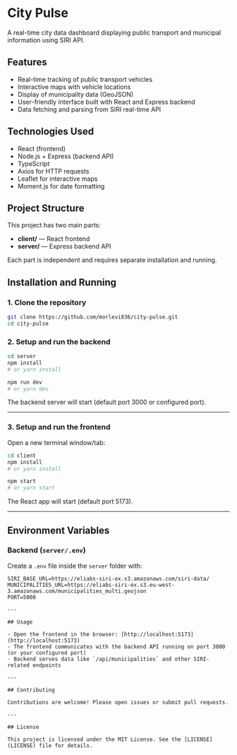 # City Pulse

A real-time city data dashboard displaying public transport and municipal information using SIRI API.

## Features

- Real-time tracking of public transport vehicles
- Interactive maps with vehicle locations
- Display of municipality data (GeoJSON)
- User-friendly interface built with React and Express backend
- Data fetching and parsing from SIRI real-time API

## Technologies Used

- React (frontend)
- Node.js + Express (backend API)
- TypeScript
- Axios for HTTP requests
- Leaflet for interactive maps
- Moment.js for date formatting

## Project Structure

This project has two main parts:

- **client/** — React frontend
- **server/** — Express backend API

Each part is independent and requires separate installation and running.

## Installation and Running

### 1. Clone the repository

```bash
git clone https://github.com/morlevi836/city-pulse.git
cd city-pulse
```

### 2. Setup and run the backend

```bash
cd server
npm install
# or yarn install

npm run dev
# or yarn dev
```

The backend server will start (default port 3000 or configured port).

---

### 3. Setup and run the frontend

Open a new terminal window/tab:

```bash
cd client
npm install
# or yarn install

npm start
# or yarn start
```

The React app will start (default port 5173).

---

## Environment Variables

### Backend (`server/.env`)

Create a `.env` file inside the `server` folder with:

```
SIRI_BASE_URL=https://eliabs-siri-ex.s3.amazonaws.com/siri-data/
MUNICIPALITIES_URL=https://eliabs-siri-ex.s3.eu-west-3.amazonaws.com/municipalities_multi.geojson
PORT=5000

---

## Usage

- Open the frontend in the browser: [http://localhost:5173](http://localhost:5173)
- The frontend communicates with the backend API running on port 3000 (or your configured port)
- Backend serves data like `/api/municipalities` and other SIRI-related endpoints

---

## Contributing

Contributions are welcome! Please open issues or submit pull requests.

---

## License

This project is licensed under the MIT License. See the [LICENSE](LICENSE) file for details.
